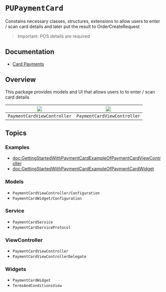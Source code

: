 # ``PUPaymentCard``

Constains necessary classes, structures, extensions to allow users to enter / scan card details and later put the result to OrderCreateRequest

> Important: POS details are required

## Documentation

* [Card Payments](https://developers.payu.com/en/restapi.html#card_payments)

## Overview

This package provides models and UI that allows users to to enter / scan card details

| ![](paymentCard.paymentCardViewController) | ![](paymentCard.paymentCardViewController.error) | 
| ------------------------------------------ | ------------------------------------------------ | 
| ``PaymentCardViewController``              | ``PaymentCardViewController``                    |

## Topics

### Examples

- <doc:GettingStartedWithPaymentCardExampleOfPaymentCardViewController>
- <doc:GettingStartedWithPaymentCardExampleOfPaymentCardWidget>

### Models

- ``PaymentCardViewController/Configuration``
- ``PaymentCardWidget/Configuration``

### Service

- ``PaymentCardService``
- ``PaymentCardServiceProtocol``

### ViewController

- ``PaymentCardViewController``
- ``PaymentCardViewControllerDelegate``

### Widgets

- ``PaymentCardWidget``
- ``TermsAndConditionsView``
